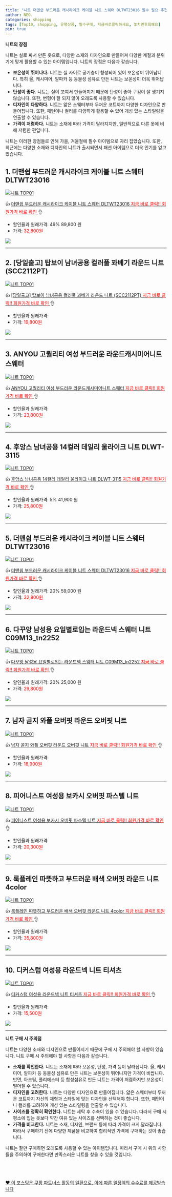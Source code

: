 ```yaml
---
title: "니트 더맨쉽 부드러운 캐시라이크 케이블 니트 스웨터 DLTWT23016 필수 필요 추천 제품 비교 최저 가격 비교 장점 구매 후기 구매평"
author: NEO.
categories: shopping
tags: [Top10, shopping, 유행상품, 필수구매, 지금바로클릭하세요, 놓치면후회해요]
pin: true
---
```

**니트의 장점**

니트는 실로 짜서 만든 옷으로, 다양한 소재와 디자인으로 만들어져 다양한 계절과 분위기에 맞게 활용할 수 있는 아이템입니다. 니트의 장점은 다음과 같습니다.

* **보온성이 뛰어나다.** 니트는 실 사이로 공기층이 형성되어 있어 보온성이 뛰어납니다. 특히 울, 캐시미어, 알파카 등 동물성 섬유로 만든 니트는 보온성이 더욱 뛰어납니다.
* **탄성이 좋다.** 니트는 실이 꼬여서 만들어지기 때문에 탄성이 좋아 구김이 잘 생기지 않습니다. 또한, 변형이 잘 되지 않아 오래도록 사용할 수 있습니다.
* **디자인이 다양하다.** 니트는 얇은 스웨터부터 두꺼운 코트까지 다양한 디자인으로 만들어집니다. 또한, 패턴이나 컬러를 다양하게 활용할 수 있어 개성 있는 스타일링을 연출할 수 있습니다.
* **가격이 저렴하다.** 니트는 소재에 따라 가격이 달라지지만, 일반적으로 다른 옷에 비해 저렴한 편입니다.

니트는 이러한 장점들로 인해 가을, 겨울철에 필수 아이템으로 자리 잡았습니다. 또한, 최근에는 다양한 소재와 디자인의 니트가 출시되면서 패션 아이템으로 더욱 인기를 얻고 있습니다.

   

## 1. 더맨쉽 부드러운 캐시라이크 케이블 니트 스웨터 DLTWT23016

[![니트 TOP01](https://thumbnail6.coupangcdn.com/thumbnails/remote/490x490ex/image/vendor_inventory/a1c0/27e780979969038f2ece6231f8d4974059f3a471bedbd05a087d52397b97.jpg)](https://link.coupang.com/re/AFFSDP?lptag=AF3617701&subid=GithubCoopas&pageKey=6098235507&traceid=V0-153&itemId=11410399749&vendorItemId=87249890529)


👍 [더맨쉽 부드러운 캐시라이크 케이블 니트 스웨터 DLTWT23016 <font color=red> 지금 바로 클릭!! 회원가격 바로 확인 </font> ](https://link.coupang.com/re/AFFSDP?lptag=AF3617701&subid=GithubCoopas&pageKey=6098235507&traceid=V0-153&itemId=11410399749&vendorItemId=87249890529) 👌 


- 할인율과 원래가격: 49%  89,800   원
- 가격: <span style='color:red'>32,800원</span>

[![](/discount_price.png)](https://link.coupang.com/re/AFFSDP?lptag=AF3617701&subid=GithubCoopas&pageKey=6098235507&traceid=V0-153&itemId=11410399749&vendorItemId=87249890529)

---


   

## 2. [당일출고] 탑보이 남녀공용 컬러풀 꽈베기 라운드 니트 (SCC2112PT)

[![니트 TOP01](https://thumbnail9.coupangcdn.com/thumbnails/remote/490x490ex/image/vendor_inventory/8f05/03813c808d941cbfe13d8486db0adb27c89bc1d48f83d816ec0a1614fcbe.jpg)](https://link.coupang.com/re/AFFSDP?lptag=AF3617701&subid=GithubCoopas&pageKey=6163980749&traceid=V0-153&itemId=11981682899&vendorItemId=70348671747)


👍 [[당일출고] 탑보이 남녀공용 컬러풀 꽈베기 라운드 니트 (SCC2112PT) <font color=red> 지금 바로 클릭!! 회원가격 바로 확인 </font> ](https://link.coupang.com/re/AFFSDP?lptag=AF3617701&subid=GithubCoopas&pageKey=6163980749&traceid=V0-153&itemId=11981682899&vendorItemId=70348671747) 👌 


- 할인율과 원래가격: 
- 가격: <span style='color:red'>19,800원</span>

[![](/discount_price.png)](https://link.coupang.com/re/AFFSDP?lptag=AF3617701&subid=GithubCoopas&pageKey=6163980749&traceid=V0-153&itemId=11981682899&vendorItemId=70348671747)

---


   

## 3. ANYOU 고퀄리티 여성 부드러운 라운드캐시미어니트 스웨터

[![니트 TOP01](https://thumbnail10.coupangcdn.com/thumbnails/remote/490x490ex/image/vendor_inventory/839f/66a82af602f5d431b888d416bd1d9c2e739e6b205a70e12fb81f75c1d62e.jpg)](https://link.coupang.com/re/AFFSDP?lptag=AF3617701&subid=GithubCoopas&pageKey=7611136650&traceid=V0-153&itemId=20157939509&vendorItemId=87637300811)


👍 [ANYOU 고퀄리티 여성 부드러운 라운드캐시미어니트 스웨터 <font color=red> 지금 바로 클릭!! 회원가격 바로 확인 </font> ](https://link.coupang.com/re/AFFSDP?lptag=AF3617701&subid=GithubCoopas&pageKey=7611136650&traceid=V0-153&itemId=20157939509&vendorItemId=87637300811) 👌 


- 할인율과 원래가격: 
- 가격: <span style='color:red'>23,800원</span>

[![](/discount_price.png)](https://link.coupang.com/re/AFFSDP?lptag=AF3617701&subid=GithubCoopas&pageKey=7611136650&traceid=V0-153&itemId=20157939509&vendorItemId=87637300811)

---


   

## 4. 후앙스 남녀공용 14컬러 데일리 울라이크 니트 DLWT-3115

[![니트 TOP01](https://thumbnail7.coupangcdn.com/thumbnails/remote/490x490ex/image/vendor_inventory/8618/aae414c4bc30f426cf3cdb9caf6eba0161aed5c333963b02cb23d2151fe0.jpg)](https://link.coupang.com/re/AFFSDP?lptag=AF3617701&subid=GithubCoopas&pageKey=2093259718&traceid=V0-153&itemId=3555857878&vendorItemId=87086277338)


👍 [후앙스 남녀공용 14컬러 데일리 울라이크 니트 DLWT-3115 <font color=red> 지금 바로 클릭!! 회원가격 바로 확인 </font> ](https://link.coupang.com/re/AFFSDP?lptag=AF3617701&subid=GithubCoopas&pageKey=2093259718&traceid=V0-153&itemId=3555857878&vendorItemId=87086277338) 👌 


- 할인율과 원래가격: 5%  41,900   원
- 가격: <span style='color:red'>25,800원</span>

[![](/discount_price.png)](https://link.coupang.com/re/AFFSDP?lptag=AF3617701&subid=GithubCoopas&pageKey=2093259718&traceid=V0-153&itemId=3555857878&vendorItemId=87086277338)

---


   

## 5. 더맨쉽 부드러운 캐시라이크 케이블 니트 스웨터 DLTWT23016

[![니트 TOP01](https://thumbnail10.coupangcdn.com/thumbnails/remote/490x490ex/image/vendor_inventory/437e/d34167eb85eabd9ea52b279f7526df85d50d39195981eefab8b53bd5d82f.jpg)](https://link.coupang.com/re/AFFSDP?lptag=AF3617701&subid=GithubCoopas&pageKey=6098235507&traceid=V0-153&itemId=11410399838&vendorItemId=87249890014)


👍 [더맨쉽 부드러운 캐시라이크 케이블 니트 스웨터 DLTWT23016 <font color=red> 지금 바로 클릭!! 회원가격 바로 확인 </font> ](https://link.coupang.com/re/AFFSDP?lptag=AF3617701&subid=GithubCoopas&pageKey=6098235507&traceid=V0-153&itemId=11410399838&vendorItemId=87249890014) 👌 


- 할인율과 원래가격: 20%  59,000   원
- 가격: <span style='color:red'>32,800원</span>

[![](/discount_price.png)](https://link.coupang.com/re/AFFSDP?lptag=AF3617701&subid=GithubCoopas&pageKey=6098235507&traceid=V0-153&itemId=11410399838&vendorItemId=87249890014)

---


   

## 6. 다꾸앙 남성용 요일별로입는 라운드넥 스웨터 니트 C09M13_tn2252

[![니트 TOP01](https://thumbnail10.coupangcdn.com/thumbnails/remote/490x490ex/image/retail/images/2020/09/29/19/0/0bfbe6c4-e05e-4d7f-8d23-29257e50a906.jpg)](https://link.coupang.com/re/AFFSDP?lptag=AF3617701&subid=GithubCoopas&pageKey=2204318709&traceid=V0-153&itemId=3749180390&vendorItemId=71734310672)


👍 [다꾸앙 남성용 요일별로입는 라운드넥 스웨터 니트 C09M13_tn2252 <font color=red> 지금 바로 클릭!! 회원가격 바로 확인 </font> ](https://link.coupang.com/re/AFFSDP?lptag=AF3617701&subid=GithubCoopas&pageKey=2204318709&traceid=V0-153&itemId=3749180390&vendorItemId=71734310672) 👌 


- 할인율과 원래가격: 20%  25,000   원
- 가격: <span style='color:red'>29,800원</span>

[![](/discount_price.png)](https://link.coupang.com/re/AFFSDP?lptag=AF3617701&subid=GithubCoopas&pageKey=2204318709&traceid=V0-153&itemId=3749180390&vendorItemId=71734310672)

---


   

## 7. 남자 골지 와플 오버핏 라운드 오버핏 니트

[![니트 TOP01](https://thumbnail9.coupangcdn.com/thumbnails/remote/490x490ex/image/vendor_inventory/78e1/8a83053c1841bb2e38c59c903a9228d7338e06ccad760a11e24b9488275c.jpg)](https://link.coupang.com/re/AFFSDP?lptag=AF3617701&subid=GithubCoopas&pageKey=7709546981&traceid=V0-153&itemId=20662337048&vendorItemId=87735246279)


👍 [남자 골지 와플 오버핏 라운드 오버핏 니트 <font color=red> 지금 바로 클릭!! 회원가격 바로 확인 </font> ](https://link.coupang.com/re/AFFSDP?lptag=AF3617701&subid=GithubCoopas&pageKey=7709546981&traceid=V0-153&itemId=20662337048&vendorItemId=87735246279) 👌 


- 할인율과 원래가격: 
- 가격: <span style='color:red'>18,900원</span>

[![](/discount_price.png)](https://link.coupang.com/re/AFFSDP?lptag=AF3617701&subid=GithubCoopas&pageKey=7709546981&traceid=V0-153&itemId=20662337048&vendorItemId=87735246279)

---


   

## 8. 피어니스트 여성용 보카시 오버핏 파스텔 니트

[![니트 TOP01](https://thumbnail6.coupangcdn.com/thumbnails/remote/490x490ex/image/rs_quotation_api/muvn13jf/3082edf9db5f48bebb5b5e7615dc0bfb.jpg)](https://link.coupang.com/re/AFFSDP?lptag=AF3617701&subid=GithubCoopas&pageKey=7485189490&traceid=V0-153&itemId=19561885071&vendorItemId=86669887538)


👍 [피어니스트 여성용 보카시 오버핏 파스텔 니트 <font color=red> 지금 바로 클릭!! 회원가격 바로 확인 </font> ](https://link.coupang.com/re/AFFSDP?lptag=AF3617701&subid=GithubCoopas&pageKey=7485189490&traceid=V0-153&itemId=19561885071&vendorItemId=86669887538) 👌 


- 할인율과 원래가격: 
- 가격: <span style='color:red'>20,300원</span>

[![](/discount_price.png)](https://link.coupang.com/re/AFFSDP?lptag=AF3617701&subid=GithubCoopas&pageKey=7485189490&traceid=V0-153&itemId=19561885071&vendorItemId=86669887538)

---


   

## 9. 룩플레인 따뜻하고 부드러운 배색 오버핏 라운드 니트 4color

[![니트 TOP01](https://thumbnail8.coupangcdn.com/thumbnails/remote/490x490ex/image/vendor_inventory/41f5/b813933f03493e7cd8e87dd848b3817eb684d7dc2cd732f4bab367b63046.jpg)](https://link.coupang.com/re/AFFSDP?lptag=AF3617701&subid=GithubCoopas&pageKey=6889922899&traceid=V0-153&itemId=16538286958&vendorItemId=83725183512)


👍 [룩플레인 따뜻하고 부드러운 배색 오버핏 라운드 니트 4color <font color=red> 지금 바로 클릭!! 회원가격 바로 확인 </font> ](https://link.coupang.com/re/AFFSDP?lptag=AF3617701&subid=GithubCoopas&pageKey=6889922899&traceid=V0-153&itemId=16538286958&vendorItemId=83725183512) 👌 


- 할인율과 원래가격: 
- 가격: <span style='color:red'>35,800원</span>

[![](/discount_price.png)](https://link.coupang.com/re/AFFSDP?lptag=AF3617701&subid=GithubCoopas&pageKey=6889922899&traceid=V0-153&itemId=16538286958&vendorItemId=83725183512)

---


   

## 10. 디커스텀 여성용 라운드넥 니트 티셔츠

[![니트 TOP01](https://thumbnail9.coupangcdn.com/thumbnails/remote/490x490ex/image/vendor_inventory/a4e3/4477f3dc6d102210a19139a8576cf637f5435365400230091715575a5a5e.jpg)](https://link.coupang.com/re/AFFSDP?lptag=AF3617701&subid=GithubCoopas&pageKey=6758328914&traceid=V0-153&itemId=15831023939&vendorItemId=83042692389)


👍 [디커스텀 여성용 라운드넥 니트 티셔츠 <font color=red> 지금 바로 클릭!! 회원가격 바로 확인 </font> ](https://link.coupang.com/re/AFFSDP?lptag=AF3617701&subid=GithubCoopas&pageKey=6758328914&traceid=V0-153&itemId=15831023939&vendorItemId=83042692389) 👌 


- 할인율과 원래가격: 
- 가격: <span style='color:red'>15,500원</span>

[![](/discount_price.png)](https://link.coupang.com/re/AFFSDP?lptag=AF3617701&subid=GithubCoopas&pageKey=6758328914&traceid=V0-153&itemId=15831023939&vendorItemId=83042692389)

---
**니트 구매 시 주의점**

니트는 다양한 소재와 디자인으로 만들어지기 때문에 구매 시 주의해야 할 사항이 있습니다. 니트 구매 시 주의해야 할 사항은 다음과 같습니다.

* **소재를 확인한다.** 니트는 소재에 따라 보온성, 탄성, 가격 등이 달라집니다. 울, 캐시미어, 알파카 등 동물성 섬유로 만든 니트는 보온성이 뛰어나지만 가격이 비쌉니다. 반면, 아크릴, 폴리에스터 등 합성섬유로 만든 니트는 가격이 저렴하지만 보온성이 떨어질 수 있습니다.
* **디자인을 고려한다.** 니트는 다양한 디자인으로 만들어집니다. 얇은 스웨터부터 두꺼운 코트까지 자신의 체형과 스타일에 맞는 디자인을 선택해야 합니다. 또한, 패턴이나 컬러를 고려하여 개성 있는 스타일링을 연출할 수 있습니다.
* **사이즈를 정확히 확인한다.** 니트는 세탁 후 수축이 있을 수 있습니다. 따라서 구매 시 평소에 입는 옷보다 약간 여유 있는 사이즈를 선택하는 것이 좋습니다.
* **가격을 비교한다.** 니트는 소재, 디자인, 브랜드 등에 따라 가격이 크게 달라집니다. 따라서 구매하기 전에 다양한 제품을 비교하여 합리적인 가격에 구매하는 것이 좋습니다.

니트는 잘만 구매하면 오래도록 사용할 수 있는 아이템입니다. 따라서 구매 시 위의 사항들을 주의하여 구매한다면 만족스러운 니트를 찾을 수 있을 것입니다.<br><br><br><br><br> [ ❤  이 포스팅은 쿠팡 파트너스 활동의 일환으로, 이에 따른 일정액의 수수료를 제공받습니다](https://link.coupang.com/a/bcEFyh)